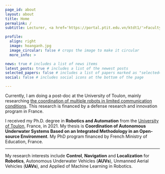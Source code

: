 ```yaml
---
page_id: about
layout: about
title: Home
permalink: /
subtitle: Lecturer, <a href='https://portal.ptit.edu.vn/ktdt1/'>Faculty of Electronics Engineering 1</a>, Post and Telecommunications Institute of Techonology (PTIT)<br>Km10, Nguyen Trai road, HaDong, Hanoi, Vietnam <br>anhph [at] ptit.edu.vn 

profile:
  align: right
  image: hoanganh.jpg
  image_circular: false # crops the image to make it circular
  more_info: >

news: true # includes a list of news items
latest_posts: true # includes a list of the newest posts
selected_papers: false # includes a list of papers marked as "selected={true}"
social: false # includes social icons at the bottom of the page

---
```


Currently, I am doing a post-doc at the University of Toulon, mainly researching [the coordination of multiple robots in limited communication conditions](https://anr.fr/Project-ANR-21-ASRO-0002). This research is financed by a defense research and innovation program in France.

I received my Ph.D. degree in **Robotics and Automation** from the [University of Toulon](https://ed548.univ-tln.fr/en/home/), France, in 2021. My thesis is **Coordination of Autonomous Underwater Systems Based on an Integrated Methodology in an Open-source Environment**. My PhD program financed by French Ministry of Education, France.<br>

---

My research interests include **Control**, **Navigation** and **Localization** for **Robotics**, Autonomous Underwater Vehicles (**AUVs**), Unmanned Aerial Vehicles (**UAVs**), and Applied of Machine Learning in Robotics.

